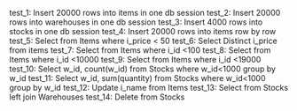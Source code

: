 test_1: Insert 20000 rows into items in one db session
test_2: Insert 20000 rows into warehouses in one db session
test_3: Insert 4000 rows into stocks in one db session
test_4: Insert 20000 rows into items row by row
test_5: Select from Items where i_price < 50
test_6: Select Distinct i_price from items
test_7: Select from Items where i_id <100
test_8: Select from Items where i_id <10000
test_9: Select from Items where i_id <19000
test_10: Select w_id, count(w_id)  from Stocks where w_id<1000 group by w_id
test_11: Select w_id, sum(quantity)  from Stocks where w_id<1000 group by w_id
test_12: Update i_name from Items
test_13: Select from Stocks left join Warehouses
test_14: Delete from Stocks

